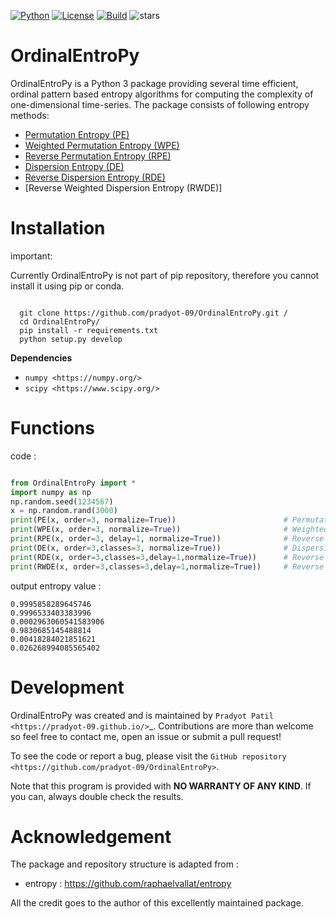 [![Python](https://img.shields.io/badge/python-3.6%20%7C%203.7-blue.svg)](https://www.python.org/downloads/)
[![License](https://img.shields.io/github/license/pradyot-09/OrdinalEntroPy)](https://github.com/pradyot-09/OrdinalEntroPy/blob/main/LICENSE)
[![Build](https://travis-ci.com/pradyot-09/OrdinalEntroPy.svg?branch=main&status=created)](https://travis-ci.com/github/pradyot-09/OrdinalEntroPy)
![stars](https://img.shields.io/github/stars/pradyot-09/OrdinalEntroPy)
# OrdinalEntroPy
OrdinalEntroPy is a Python 3 package providing several time efficient, ordinal pattern based entropy algorithms for computing the complexity of one-dimensional time-series. 
The package consists of following entropy methods:

- [Permutation Entropy (PE)](https://www.semanticscholar.org/paper/Permutation-entropy:-a-natural-complexity-measure-Bandt-Pompe/04de9ce062c6ac999fa009b9c264da20a8d8a282) 
- [Weighted Permutation Entropy (WPE)](https://pubmed.ncbi.nlm.nih.gov/23496595/)
- [Reverse Permutation Entropy (RPE)](https://epub.ub.uni-greifswald.de/frontdoor/deliver/index/docId/2794/file/entropy-19-00197.pdf)
- [Dispersion Entropy (DE)](https://www.semanticscholar.org/paper/Dispersion-Entropy:-A-Measure-for-Time-Series-Rostaghi-Azami/43a842555910bfb1c301bc7ff139d2ffabad19f7)
- [Reverse Dispersion Entropy (RDE)](https://pubmed.ncbi.nlm.nih.gov/31783659/)
- [Reverse Weighted Dispersion Entropy (RWDE)]

Installation
============

important:

  Currently OrdinalEntroPy is not part of pip repository, therefore you cannot install it using pip or conda.

```shell

  git clone https://github.com/pradyot-09/OrdinalEntroPy.git /
  cd OrdinalEntroPy/
  pip install -r requirements.txt
  python setup.py develop
```  
  **Dependencies**

- `numpy <https://numpy.org/>`
- `scipy <https://www.scipy.org/>`


Functions
============

code : 
```python

from OrdinalEntroPy import *
import numpy as np
np.random.seed(1234567)
x = np.random.rand(3000)
print(PE(x, order=3, normalize=True))                        # Permutation entropy
print(WPE(x, order=3, normalize=True))                       # Weighted Permutation Entropy
print(RPE(x, order=3, delay=1, normalize=True))              # Reverse Permutation Entropy
print(DE(x, order=3,classes=3, normalize=True))              # Dispersion Entropy
print(RDE(x, order=3,classes=3,delay=1,normalize=True))      # Reverse Dispersion Entropy
print(RWDE(x, order=3,classes=3,delay=1,normalize=True))     # Reverse Weighted Dispersion Entropy

```
output entropy value :
```
0.9995858289645746
0.9996533403383996
0.0002963060541583906
0.9830685145488814
0.00418284021851621
0.026268994085565402
```


Development
===========

OrdinalEntroPy was created and is maintained by `Pradyot Patil <https://pradyot-09.github.io/>`_. Contributions are more than welcome so feel free to contact me, open an issue or submit a pull request!

To see the code or report a bug, please visit the `GitHub repository <https://github.com/pradyot-09/OrdinalEntroPy>`.

Note that this program is provided with **NO WARRANTY OF ANY KIND**. If you can, always double check the results.

Acknowledgement
===============

The package and repository structure is adapted from :

- entropy : <https://github.com/raphaelvallat/entropy>

All the credit goes to the author of this excellently maintained package.
